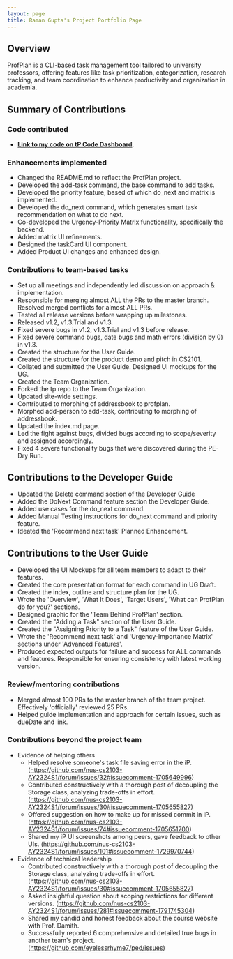 ```yaml
---
layout: page
title: Raman Gupta's Project Portfolio Page
---
```


## Overview
ProfPlan is a CLI-based task management tool tailored to university professors, offering features like task prioritization, categorization, research tracking, and team coordination to enhance productivity and organization in academia.

## Summary of Contributions
### Code contributed
- **[Link to my code on tP Code Dashboard](https://nus-cs2103-ay2324s1.github.io/tp-dashboard/?search=eyelessrhyme7&breakdown=true)**.

### Enhancements implemented
- Changed the README.md to reflect the ProfPlan project.
- Developed the add-task command, the base command to add tasks.
- Developed the priority feature, based of which do_next and matrix is implemented.
- Developed the do_next command, which generates smart task recommendation on what to do next.
- Co-developed the Urgency-Priority Matrix functionality, specifically the backend.
- Added matrix UI refinements.
- Designed the taskCard UI component.
- Added Product UI changes and enhanced design.

### Contributions to team-based tasks
- Set up all meetings and independently led discussion on approach & implementation.
- Responsible for merging almost ALL the PRs to the master branch. Resolved merged conflicts for almost ALL PRs.
- Tested all release versions before wrapping up milestones.
- Released v1.2, v1.3.Trial and v1.3.
- Fixed severe bugs in v1.2, v1.3.Trial and v1.3 before release.
- Fixed severe command bugs, date bugs and math errors (division by 0) in v1.3.
- Created the structure for the User Guide.
- Created the structure for the product demo and pitch in CS2101.
- Collated and submitted the User Guide. Designed UI mockups for the UG.
- Created the Team Organization.
- Forked the tp repo to the Team Organization.
- Updated site-wide settings.
- Contributed to morphing of addressbook to profplan.
- Morphed add-person to add-task, contributing to morphing of addressbook.
- Updated the index.md page.
- Led the fight against bugs, divided bugs according to scope/severity and assigned accordingly.
- Fixed 4 severe functionality bugs that were discovered during the PE-Dry Run.

## Contributions to the Developer Guide
- Updated the Delete command section of the Developer Guide
- Added the DoNext Command feature section the Developer Guide.
- Added use cases for the do_next command.
- Added Manual Testing instructions for do_next command and priority feature.
- Ideated the 'Recommend next task' Planned Enhancement.


## Contributions to the User Guide
- Developed the UI Mockups for all team members to adapt to their features.
- Created the core presentation format for each command in UG Draft.
- Created the index, outline and structure plan for the UG.
- Wrote the 'Overview', 'What It Does', 'Target Users', 'What can ProfPlan do for you?' sections.
- Designed graphic for the 'Team Behind ProfPlan' section.
- Created the "Adding a Task" section of the User Guide.
- Created the "Assigning Priority to a Task" feature of the User Guide.
- Wrote the 'Recommend next task' and 'Urgency-Importance Matrix' sections under 'Advanced Features'.
- Produced expected outputs for failure and success for ALL commands and features. Responsible for ensuring consistency with latest working version.

### Review/mentoring contributions
- Merged almost 100 PRs to the master branch of the team project. Effectively 'officially' reviewed 25 PRs.
- Helped guide implementation and approach for certain issues, such as dueDate and link.

### Contributions beyond the project team
- Evidence of helping others
    - Helped resolve someone's task file saving error in the iP. (https://github.com/nus-cs2103-AY2324S1/forum/issues/32#issuecomment-1705649996)
    - Contributed constructively with a thorough post of decoupling the Storage class, analyzing trade-offs in effort. (https://github.com/nus-cs2103-AY2324S1/forum/issues/30#issuecomment-1705655827)
    - Offered suggestion on how to make up for missed commit in iP. (https://github.com/nus-cs2103-AY2324S1/forum/issues/74#issuecomment-1705651700)
    - Shared my iP UI screenshots among peers, gave feedback to other UIs. (https://github.com/nus-cs2103-AY2324S1/forum/issues/101#issuecomment-1729970744)
- Evidence of technical leadership
    - Contributed constructively with a thorough post of decoupling the Storage class, analyzing trade-offs in effort. (https://github.com/nus-cs2103-AY2324S1/forum/issues/30#issuecomment-1705655827)
    - Asked insightful question about scoping restrictions for different versions. (https://github.com/nus-cs2103-AY2324S1/forum/issues/281#issuecomment-1791745304)
    - Shared my candid and honest feedback about the course website with Prof. Damith.
    - Successfully reported 6 comprehensive and detailed true bugs in another team's project. (https://github.com/eyelessrhyme7/ped/issues)

